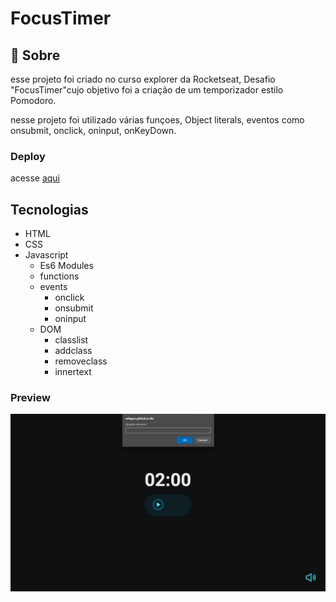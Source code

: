 
# FocusTimer

## 📖 Sobre

esse projeto foi criado no curso explorer da Rocketseat, Desafio "FocusTimer"cujo objetivo foi a criação de um temporizador estilo Pomodoro.


nesse projeto foi utilizado várias funçoes, Object literals, eventos como onsubmit, onclick, oninput, onKeyDown.

### Deploy

acesse [aqui](hhttps://rafagnx.github.io/TEMPORIZADOR/)

## Tecnologias
- HTML
- CSS
- Javascript 
  - Es6 Modules
  - functions
  - events
     - onclick
     - onsubmit
     - oninput
  - DOM
     - classlist
     - addclass
     - removeclass
     - innertext
     
### Preview


![preview](./github/preview.png)